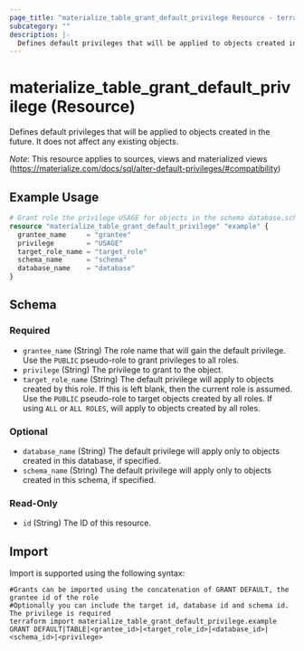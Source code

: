```yaml
---
page_title: "materialize_table_grant_default_privilege Resource - terraform-provider-materialize"
subcategory: ""
description: |-
  Defines default privileges that will be applied to objects created in the future. It does not affect any existing objects.
---
```


# materialize_table_grant_default_privilege (Resource)

Defines default privileges that will be applied to objects created in the future. It does not affect any existing objects.

*Note*: This resource applies to sources, views and materialized views (https://materialize.com/docs/sql/alter-default-privileges/#compatibility)

## Example Usage

```terraform
# Grant role the privilege USAGE for objects in the schema database.schema
resource "materialize_table_grant_default_privilege" "example" {
  grantee_name     = "grantee"
  privilege        = "USAGE"
  target_role_name = "target_role"
  schema_name      = "schema"
  database_name    = "database"
}
```

<!-- schema generated by tfplugindocs -->
## Schema

### Required

- `grantee_name` (String) The role name that will gain the default privilege. Use the `PUBLIC` pseudo-role to grant privileges to all roles.
- `privilege` (String) The privilege to grant to the object.
- `target_role_name` (String) The default privilege will apply to objects created by this role. If this is left blank, then the current role is assumed. Use the `PUBLIC` pseudo-role to target objects created by all roles. If using `ALL` or `ALL ROLES`, will apply to objects created by all roles.

### Optional

- `database_name` (String) The default privilege will apply only to objects created in this database, if specified.
- `schema_name` (String) The default privilege will apply only to objects created in this schema, if specified.

### Read-Only

- `id` (String) The ID of this resource.

## Import

Import is supported using the following syntax:

```shell
#Grants can be imported using the concatenation of GRANT DEFAULT, the grantee id of the role
#Optionally you can include the target id, database id and schema id. The privilege is required 
terraform import materialize_table_grant_default_privilege.example GRANT DEFAULT|TABLE|<grantee_id>|<target_role_id>|<database_id>|<schema_id>|<privilege>
```